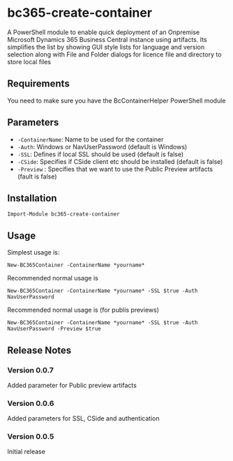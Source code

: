 # bc365-create-container

A PowerShell module to enable quick deployment of an Onpremise Microsoft Dynamics 365 Business Central instance using artifacts.
Its simplifies the list by showing GUI style lists for language and version selection along with File and Folder dialogs for licence file and directory to store local files

## Requirements

You need to make sure you have the BcContainerHelper PowerShell module 

## Parameters


* `-ContainerName`: Name to be used for the container
* `-Auth`: Windows or NavUserPassword (default is Windows)
* `-SSL`: Defines if local SSL should be used (default is false)
* `-CSide`: Specifies if CSide client etc should be installed (default is false)
* `-Preview` : Specifies that we want to use the Public Preview artifacts (fault is false)

## Installation

```
Import-Module bc365-create-container
```

## Usage

Simplest usage is:

```
New-BC365Container -ContainerName *yourname*
```

Recommended normal usage is

```
New-BC365Container -ContainerName *yourname* -SSL $true -Auth NavUserPassword
```

Recommended normal usage is (for publis previews)

```
New-BC365Container -ContainerName *yourname* -SSL $true -Auth NavUserPassword -Preview $true
```

## Release Notes
### Version 0.0.7

Added parameter for Public preview artifacts

### Version 0.0.6

Added parameters for SSL, CSide and authentication

### Version 0.0.5

Initial release
 